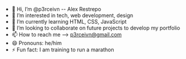 - 👋 Hi, I’m @p3rceivn -- Alex Restrepo
- 👀 I’m interested in tech, web development, design
- 🌱 I’m currently learning HTML, CSS, JavaScript
- 💞️ I’m looking to collaborate on future projects to develop my portfolio
- 📫 How to reach me --> p3rceivn@gmail.com
- 😄 Pronouns: he/him
- ⚡ Fun fact: I am training to run a marathon

<!---
p3rceivn/p3rceivn is a ✨ special ✨ repository because its `README.md` (this file) appears on your GitHub profile.
You can click the Preview link to take a look at your changes.
--->
